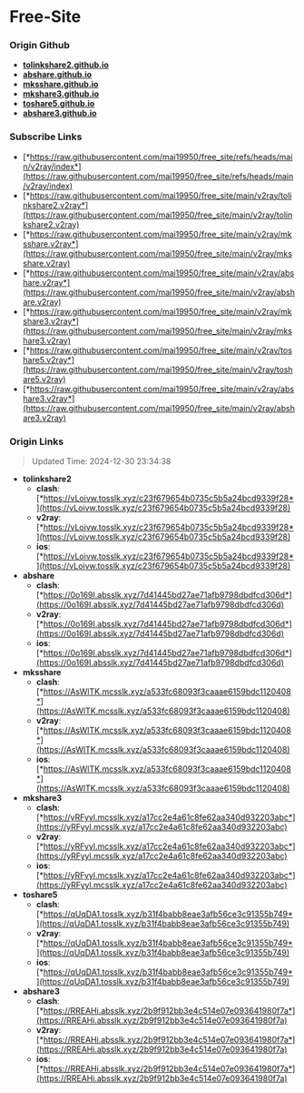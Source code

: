 # Free-Site

### Origin Github

- [**tolinkshare2.github.io**](https://github.com/tolinkshare2/tolinkshare2.github.io)
- [**abshare.github.io**](https://github.com/abshare/abshare.github.io)
- [**mksshare.github.io**](https://github.com/mksshare/mksshare.github.io)
- [**mkshare3.github.io**](https://github.com/mkshare3/mkshare3.github.io)
- [**toshare5.github.io**](https://github.com/toshare5/toshare5.github.io)
- [**abshare3.github.io**](https://github.com/abshare3/abshare3.github.io)

### Subscribe Links

- [*https://raw.githubusercontent.com/mai19950/free_site/refs/heads/main/v2ray/index*](https://raw.githubusercontent.com/mai19950/free_site/refs/heads/main/v2ray/index)
- [*https://raw.githubusercontent.com/mai19950/free_site/main/v2ray/tolinkshare2.v2ray*](https://raw.githubusercontent.com/mai19950/free_site/main/v2ray/tolinkshare2.v2ray)
- [*https://raw.githubusercontent.com/mai19950/free_site/main/v2ray/mksshare.v2ray*](https://raw.githubusercontent.com/mai19950/free_site/main/v2ray/mksshare.v2ray)
- [*https://raw.githubusercontent.com/mai19950/free_site/main/v2ray/abshare.v2ray*](https://raw.githubusercontent.com/mai19950/free_site/main/v2ray/abshare.v2ray)
- [*https://raw.githubusercontent.com/mai19950/free_site/main/v2ray/mkshare3.v2ray*](https://raw.githubusercontent.com/mai19950/free_site/main/v2ray/mkshare3.v2ray)
- [*https://raw.githubusercontent.com/mai19950/free_site/main/v2ray/toshare5.v2ray*](https://raw.githubusercontent.com/mai19950/free_site/main/v2ray/toshare5.v2ray)
- [*https://raw.githubusercontent.com/mai19950/free_site/main/v2ray/abshare3.v2ray*](https://raw.githubusercontent.com/mai19950/free_site/main/v2ray/abshare3.v2ray)

### Origin Links

> Updated Time: 2024-12-30 23:34:38

- **tolinkshare2**
  - **clash**: [*https://vLoivw.tosslk.xyz/c23f679654b0735c5b5a24bcd9339f28*](https://vLoivw.tosslk.xyz/c23f679654b0735c5b5a24bcd9339f28)
  - **v2ray**: [*https://vLoivw.tosslk.xyz/c23f679654b0735c5b5a24bcd9339f28*](https://vLoivw.tosslk.xyz/c23f679654b0735c5b5a24bcd9339f28)
  - **ios**: [*https://vLoivw.tosslk.xyz/c23f679654b0735c5b5a24bcd9339f28*](https://vLoivw.tosslk.xyz/c23f679654b0735c5b5a24bcd9339f28)
- **abshare**
  - **clash**: [*https://0o169I.absslk.xyz/7d41445bd27ae71afb9798dbdfcd306d*](https://0o169I.absslk.xyz/7d41445bd27ae71afb9798dbdfcd306d)
  - **v2ray**: [*https://0o169I.absslk.xyz/7d41445bd27ae71afb9798dbdfcd306d*](https://0o169I.absslk.xyz/7d41445bd27ae71afb9798dbdfcd306d)
  - **ios**: [*https://0o169I.absslk.xyz/7d41445bd27ae71afb9798dbdfcd306d*](https://0o169I.absslk.xyz/7d41445bd27ae71afb9798dbdfcd306d)
- **mksshare**
  - **clash**: [*https://AsWlTK.mcsslk.xyz/a533fc68093f3caaae6159bdc1120408*](https://AsWlTK.mcsslk.xyz/a533fc68093f3caaae6159bdc1120408)
  - **v2ray**: [*https://AsWlTK.mcsslk.xyz/a533fc68093f3caaae6159bdc1120408*](https://AsWlTK.mcsslk.xyz/a533fc68093f3caaae6159bdc1120408)
  - **ios**: [*https://AsWlTK.mcsslk.xyz/a533fc68093f3caaae6159bdc1120408*](https://AsWlTK.mcsslk.xyz/a533fc68093f3caaae6159bdc1120408)
- **mkshare3**
  - **clash**: [*https://yRFyyl.mcsslk.xyz/a17cc2e4a61c8fe62aa340d932203abc*](https://yRFyyl.mcsslk.xyz/a17cc2e4a61c8fe62aa340d932203abc)
  - **v2ray**: [*https://yRFyyl.mcsslk.xyz/a17cc2e4a61c8fe62aa340d932203abc*](https://yRFyyl.mcsslk.xyz/a17cc2e4a61c8fe62aa340d932203abc)
  - **ios**: [*https://yRFyyl.mcsslk.xyz/a17cc2e4a61c8fe62aa340d932203abc*](https://yRFyyl.mcsslk.xyz/a17cc2e4a61c8fe62aa340d932203abc)
- **toshare5**
  - **clash**: [*https://qUqDA1.tosslk.xyz/b31f4babb8eae3afb56ce3c91355b749*](https://qUqDA1.tosslk.xyz/b31f4babb8eae3afb56ce3c91355b749)
  - **v2ray**: [*https://qUqDA1.tosslk.xyz/b31f4babb8eae3afb56ce3c91355b749*](https://qUqDA1.tosslk.xyz/b31f4babb8eae3afb56ce3c91355b749)
  - **ios**: [*https://qUqDA1.tosslk.xyz/b31f4babb8eae3afb56ce3c91355b749*](https://qUqDA1.tosslk.xyz/b31f4babb8eae3afb56ce3c91355b749)
- **abshare3**
  - **clash**: [*https://RREAHi.absslk.xyz/2b9f912bb3e4c514e07e093641980f7a*](https://RREAHi.absslk.xyz/2b9f912bb3e4c514e07e093641980f7a)
  - **v2ray**: [*https://RREAHi.absslk.xyz/2b9f912bb3e4c514e07e093641980f7a*](https://RREAHi.absslk.xyz/2b9f912bb3e4c514e07e093641980f7a)
  - **ios**: [*https://RREAHi.absslk.xyz/2b9f912bb3e4c514e07e093641980f7a*](https://RREAHi.absslk.xyz/2b9f912bb3e4c514e07e093641980f7a)
